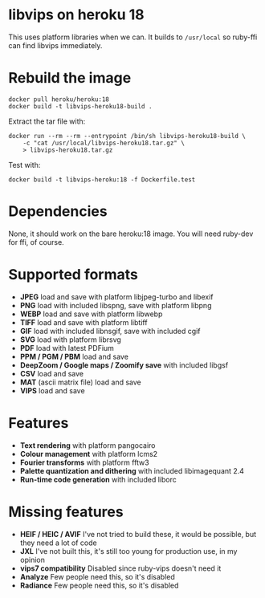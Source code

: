 # libvips on heroku 18

This uses platform libraries when we can. It builds to `/usr/local` so
ruby-ffi can find libvips immediately.

# Rebuild the image

```
docker pull heroku/heroku:18
docker build -t libvips-heroku18-build .
```

Extract the tar file with:

```
docker run --rm --rm --entrypoint /bin/sh libvips-heroku18-build \
    -c "cat /usr/local/libvips-heroku18.tar.gz" \
    > libvips-heroku18.tar.gz
```

Test with:

```
docker build -t libvips-heroku:18 -f Dockerfile.test
```


# Dependencies

None, it should work on the bare heroku:18 image. You will need ruby-dev for
ffi, of course.

# Supported formats

- **JPEG** load and save with platform libjpeg-turbo and libexif
- **PNG** load with included libspng, save with platform libpng
- **WEBP** load and save with platform libwebp
- **TIFF** load and save with platform libtiff
- **GIF** load with included libnsgif, save with included cgif
- **SVG** load with platform librsvg
- **PDF** load with latest PDFium
- **PPM / PGM / PBM** load and save
- **DeepZoom / Google maps / Zoomify save** with included libgsf
- **CSV** load and save
- **MAT** (ascii matrix file) load and save
- **VIPS** load and save

# Features

- **Text rendering** with platform pangocairo
- **Colour management** with platform lcms2
- **Fourier transforms** with platform fftw3
- **Palette quantization and dithering** with included libimagequant 2.4
- **Run-time code generation** with included liborc

# Missing features

- **HEIF / HEIC / AVIF** I've not tried to build these, it would be possible,
  but they need a lot of code
- **JXL** I've not built this, it's still too young for production use, in my
  opinion
- **vips7 compatibility** Disabled since ruby-vips doesn't need it
- **Analyze** Few people need this, so it's disabled
- **Radiance** Few people need this, so it's disabled
